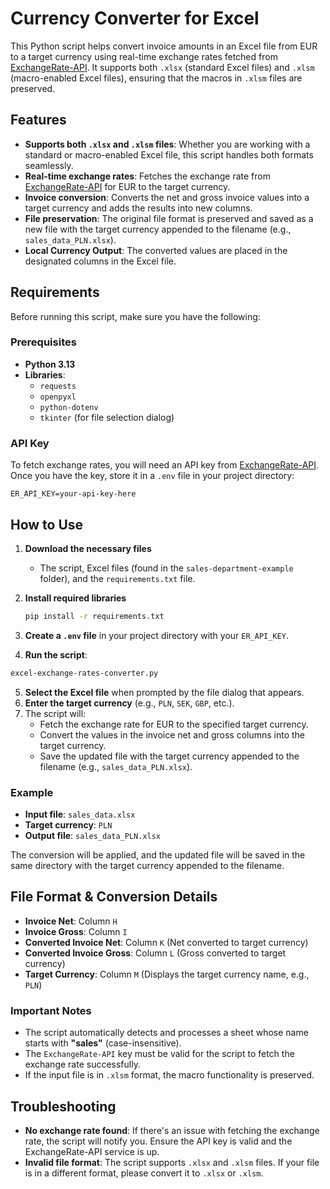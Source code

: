 
# Currency Converter for Excel

This Python script helps convert invoice amounts in an Excel file from EUR to a target currency using real-time exchange rates fetched from [ExchangeRate-API](https://www.exchangerate-api.com/). It supports both `.xlsx` (standard Excel files) and `.xlsm` (macro-enabled Excel files), ensuring that the macros in `.xlsm` files are preserved.

## Features

- **Supports both `.xlsx` and `.xlsm` files**: Whether you are working with a standard or macro-enabled Excel file, this script handles both formats seamlessly.
- **Real-time exchange rates**: Fetches the exchange rate from [ExchangeRate-API](https://www.exchangerate-api.com/) for EUR to the target currency.
- **Invoice conversion**: Converts the net and gross invoice values into a target currency and adds the results into new columns.
- **File preservation**: The original file format is preserved and saved as a new file with the target currency appended to the filename (e.g., `sales_data_PLN.xlsx`).
- **Local Currency Output**: The converted values are placed in the designated columns in the Excel file.

## Requirements

Before running this script, make sure you have the following:

### Prerequisites

- **Python 3.13**
- **Libraries**:
  - `requests`
  - `openpyxl`
  - `python-dotenv`
  - `tkinter` (for file selection dialog)

### API Key

To fetch exchange rates, you will need an API key from [ExchangeRate-API](https://www.exchangerate-api.com/). Once you have the key, store it in a `.env` file in your project directory:

```env
ER_API_KEY=your-api-key-here
```

## How to Use

1. **Download the necessary files**  
   - The script, Excel files (found in the `sales-department-example` folder), and the `requirements.txt` file.
2. **Install required libraries**  

   ```bash
   pip install -r requirements.txt
   ```
3. **Create a `.env` file** in your project directory with your `ER_API_KEY`.
4. **Run the script**:

```bash
excel-exchange-rates-converter.py
```

5. **Select the Excel file** when prompted by the file dialog that appears.
6. **Enter the target currency** (e.g., `PLN`, `SEK`, `GBP`,  etc.).
7. The script will:
   - Fetch the exchange rate for EUR to the specified target currency.
   - Convert the values in the invoice net and gross columns into the target currency.
   - Save the updated file with the target currency appended to the filename (e.g., `sales_data_PLN.xlsx`).

### Example

- **Input file**: `sales_data.xlsx`
- **Target currency**: `PLN`
- **Output file**: `sales_data_PLN.xlsx`

The conversion will be applied, and the updated file will be saved in the same directory with the target currency appended to the filename.

## File Format & Conversion Details

- **Invoice Net**: Column `H`
- **Invoice Gross**: Column `I`
- **Converted Invoice Net**: Column `K` (Net converted to target currency)
- **Converted Invoice Gross**: Column `L` (Gross converted to target currency)
- **Target Currency**: Column `M` (Displays the target currency name, e.g., `PLN`)

### Important Notes

- The script automatically detects and processes a sheet whose name starts with **"sales"** (case-insensitive).
- The `ExchangeRate-API` key must be valid for the script to fetch the exchange rate successfully.
- If the input file is in `.xlsm` format, the macro functionality is preserved.

## Troubleshooting

- **No exchange rate found**: If there's an issue with fetching the exchange rate, the script will notify you. Ensure the API key is valid and the ExchangeRate-API service is up.
- **Invalid file format**: The script supports `.xlsx` and `.xlsm` files. If your file is in a different format, please convert it to `.xlsx` or `.xlsm`.

